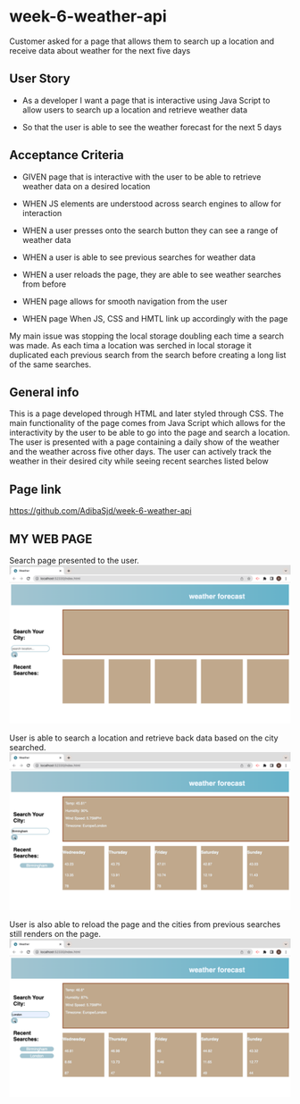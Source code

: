 # week-6-weather-api

Customer asked for a page that allows them to search up a location and receive data about weather for the next five days
## User Story

- As a developer I want a page that is interactive using Java Script to allow users to search up a location and retrieve weather data

- So that the user is able to see the weather forecast for the next 5 days


## Acceptance Criteria

- GIVEN page that is interactive with the user to be able to retrieve weather data on a desired location

- WHEN JS elements are understood across search engines to allow for interaction 

- WHEN a user presses onto the search button they can see a range of weather data

- WHEN a user is able to see previous searches for weather data

- WHEN a user reloads the page, they are able to see weather searches from before

- WHEN page allows for smooth navigation from the user

- WHEN page When JS, CSS and HMTL link up accordingly with the page

 
 

My main issue was stopping the local storage doubling each time a search was made. As each tima a location was serched in local storage it duplicated each previous search from the search before creating a long list of the same searches.

 

## General info
This is a page developed through HTML and later styled through CSS. The main functionality of the page comes from Java Script which allows for the interactivity by the user to be able to go into the page and search a location. The user is presented with a page containing a daily show of the weather and the weather across five other days. The user can actively track the weather in their desired city while seeing recent searches listed below

## Page link
https://github.com/AdibaSjd/week-6-weather-api



## MY WEB PAGE
Search page presented to the user.
![](assets/images/Weather-api-1.jpeg)

User is able to search a location and retrieve back data based on the city searched.
![](assets/images/Weather-api-2.jpeg)

User is also able to reload the page and the cities from previous searches still renders on the page.
![](assets/images/Weather-api-3.jpeg)

